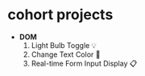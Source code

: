 # cohort projects
- **DOM**
    1) Light Bulb Toggle 💡
    2) Change Text Color 🦎
    3) Real-time Form Input Display 📋

